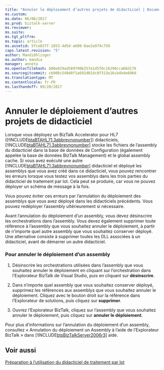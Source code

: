 ```yaml
---
title: "Annuler le déploiement d’autres projets de didacticiel | Documents Microsoft"
ms.custom: 
ms.date: 06/08/2017
ms.prod: biztalk-server
ms.reviewer: 
ms.suite: 
ms.tgt_pltfrm: 
ms.topic: article
ms.assetid: 5fce837f-1853-4d5d-a680-8ae2a974c750
caps.latest.revision: "5"
author: MandiOhlinger
ms.author: mandia
manager: anneta
ms.openlocfilehash: b00e829ad569790b257e1d5f0c16290cca68d176
ms.sourcegitcommit: cb908c540d8f1a692d01dc8f313e16cb4b4e696d
ms.translationtype: MT
ms.contentlocale: fr-FR
ms.lasthandoff: 09/20/2017
---
```

# <a name="undeploy-other-tutorial-projects"></a>Annuler le déploiement d’autres projets de didacticiel
Lorsque vous déployez un BizTalk Accelerator pour HL7 ([!INCLUDE[btaBTAHL71.3abbrevnonumber](../../includes/btabtahl71-3abbrevnonumber-md.md)]) didacticiels, [!INCLUDE[btaBTAHL71.3abbrevnonumber](../../includes/btabtahl71-3abbrevnonumber-md.md)] stocke les fichiers de l’assembly du didacticiel dans la base de données de Configuration (également appelée la base de données BizTalk Management) et le global assembly cache. Si vous avez exécuté une autre [!INCLUDE[btaBTAHL71.3abbrevnonumber](../../includes/btabtahl71-3abbrevnonumber-md.md)] didacticiel et déployé les assemblys que vous avez créé dans ce didacticiel, vous pouvez rencontrer les erreurs lorsque vous testez vos assemblys dans les trois parties du didacticiel de traitement par lot. Cela peut se produire, car vous ne pouvez déployer un schéma de message à la fois.  
  
 Vous pouvez éviter ces erreurs par l’annulation du déploiement des assemblys que vous avez déployé dans les didacticiels précédents. Vous pouvez redéployer l’assembly ultérieurement si nécessaire.  
  
 Avant l’annulation du déploiement d’un assembly, vous devez désinscrire les orchestrations dans l’assembly. Vous devez également supprimer toute référence à l’assembly que vous souhaitez annuler le déploiement, à partir de n’importe quel autre assembly que vous souhaitez conserver déployé. Une alternative consiste à supprimer toutes les DLL associées à un didacticiel, avant de démarrer un autre didacticiel.  
  
### <a name="to-undeploy-an-assembly"></a>Pour annuler le déploiement d’un assembly  
  
1.  Désinscrire les orchestrations utilisées dans l’assembly que vous souhaitez annuler le déploiement en cliquant sur l’orchestration dans l’Explorateur BizTalk de Visual Studio, puis en cliquant sur **désinscrire**.  
  
2.  Dans n’importe quel assembly que vous souhaitez conserver déployé, supprimez les références aux assemblys que vous souhaitez annuler le déploiement. Cliquez avec le bouton droit sur la référence dans l’Explorateur de solutions, puis cliquez sur **supprimer**.  
  
3.  Ouvrez l’Explorateur BizTalk, cliquez sur l’assembly que vous souhaitez annuler le déploiement, puis cliquez sur **annuler le déploiement**.  
  
 Pour plus d’informations sur l’annulation du déploiement d’un assembly, consultez « Annulation du déploiement un Assembly à l’aide de l’Explorateur BizTalk » dans [!INCLUDE[btsBizTalkServer2006r3](../../includes/btsbiztalkserver2006r3-md.md)] aide.  
  
## <a name="see-also"></a>Voir aussi  
 [Préparation à l’utilisation du didacticiel de traitement par lot](../../adapters-and-accelerators/accelerator-hl7/preparing-to-use-the-batching-tutorial.md)